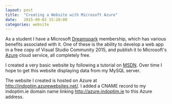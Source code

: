 ```yaml
---
layout: post
title:  "Creating a Website with Microsoft Azure"
date:   2015-09-02 15:20:00
categories: website
---
```

As a student I have a Microsoft [Dreamspark](https://www.dreamspark.com/) membership, which has various benefits associated with it. One of these is the ability to develop a web app in a free copy of Visual Studio Community 2015, and publish it to Microsoft's [Azure](https://azure.microsoft.com/en-us/) cloud service, all completely free.

I created a very basic website by following a tutorial on [MSDN](http://blogs.msdn.com/b/microsoft_student_developer_blog/archive/2015/07/20/welcome-to-visual-studio-2015-with-azure.aspx). Over time I hope to get this website displaying data from my MySQL server.

The website I created is hosted on Azure at http://indoptim.azurewebsites.net/. I added a CNAME record to my indoptim.ie domain name linking http://azure.indoptim.ie to this Azure address.

[jekyll]:      http://jekyllrb.com
[jekyll-gh]:   https://github.com/jekyll/jekyll
[jekyll-help]: https://github.com/jekyll/jekyll-help
